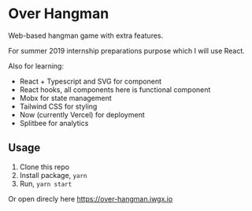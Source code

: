 # Over Hangman

Web-based hangman game with extra features.

For summer 2019 internship preparations purpose which I will use React.

Also for learning:

- React + Typescript and SVG for component
- React hooks, all components here is functional component
- Mobx for state management
- Tailwind CSS for styling
- Now (currently Vercel) for deployment
- Splitbee for analytics

## Usage

1. Clone this repo
2. Install package, `yarn`
3. Run, `yarn start`

Or open direcly here https://over-hangman.iwgx.io
